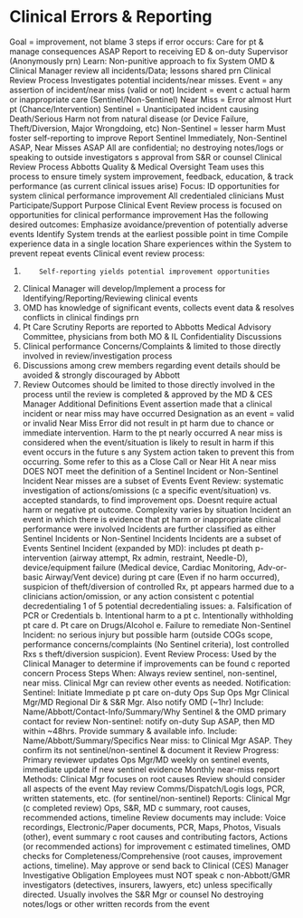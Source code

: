 # Clinical Errors & Reporting

Goal = improvement, not blame
3 steps if error occurs:
Care for pt & manage consequences ASAP
Report to receiving ED & on-duty Supervisor (Anonymously prn)
Learn: Non-punitive approach to fix System
OMD & Clinical Manager review all incidents/Data; lessons shared prn
Clinical Review Process
Investigates potential incidents/near misses.
Event = any assertion of incident/near miss (valid or not)
Incident = event c actual harm or inappropriate care (Sentinel/Non-Sentinel)
Near Miss = Error almost Hurt pt (Chance/Intervention)
Sentinel = Unanticipated incident causing Death/Serious Harm not from natural disease (or Device Failure, Theft/Diversion, Major Wrongdoing, etc)
Non-Sentinel = lesser harm
Must foster self-reporting to improve
Report Sentinel Immediately, Non-Sentinel ASAP, Near Misses ASAP
All are confidential; no destroying notes/logs or speaking to outside investigators s approval from S&R or counsel
Clinical Review Process
Abbotts Quality & Medical Oversight Team uses this process to ensure timely system improvement, feedback, education, & track performance (as current clinical issues arise)
Focus: ID opportunities for system clinical performance improvement
All credentialed clinicians Must Participate/Support
Purpose
Clinical Event Review process is focused on opportunities for clinical performance improvement
Has the following desired outcomes:
     Emphasize avoidance/prevention of potentially adverse events
     Identify System trends at the earliest possible point in time
     Compile experience data in a single location
     Share experiences within the System to prevent repeat events
Clinical event review process:
1.         Self-reporting yields potential improvement opportunities
2.	Clinical Manager will develop/Implement a process for
Identifying/Reporting/Reviewing clinical events
4.	OMD has knowledge of significant events, collects event
data & resolves conflicts in clinical findings prn
5.	Pt Care Scrutiny Reports are reported to Abbotts Medical
Advisory Committee, physicians from both MO & IL
Confidentiality Discussions
1.	Clinical performance Concerns/Complaints & limited to
those directly involved in review/investigation process
2.	Discussions among crew members regarding event details
should be avoided & strongly discouraged by Abbott
3.	Review Outcomes should be limited to those directly
involved in the process until the review is completed &
approved by the MD & CES Manager
Additional Definitions
Event  assertion made that a clinical incident or near miss may have occurred
Designation as an event =  valid or invalid
Near Miss  Error did not result in pt harm due to chance or immediate intervention.
Harm to the pt nearly occurred
A near miss is considered when the event/situation is likely to result in harm if this event occurs in the future s any System action taken to prevent this from occurring. Some refer to this as a Close Call or Near Hit
A near miss DOES NOT meet the definition of a Sentinel Incident or Non-Sentinel Incident
Near misses are a subset of Events
Event Review: systematic investigation of actions/omissions (c a specific event/situation) vs. accepted standards, to find improvement ops. Doesnt require actual harm or negative pt outcome. Complexity varies by situation
Incident  an event in which there is evidence that pt harm or inappropriate clinical performance were involved
Incidents are further classified as either Sentinel Incidents or Non-Sentinel Incidents
Incidents are a subset of Events
Sentinel Incident (expanded by MD): includes pt death p-intervention (airway attempt, Rx admin, restraint, Needle-D), device/equipment failure (Medical device, Cardiac Monitoring, Adv-or-basic Airway/Vent device) during pt care (Even if no harm occurred), suspicion of theft/diversion of controlled Rx, pt appears harmed due to a clinicians action/omission, or any action consistent c potential decredentialing
1 of 5 potential decredentialing issues:
a.	Falsification of PCR or Credentials
b.	Intentional harm to a pt
c.	Intentionally withholding pt care
d.	Pt care on Drugs/Alcohol
e.	Failure to remediate
Non-Sentinel Incident: no serious injury but possible harm (outside COGs scope, performance concerns/complaints (No Sentinel criteria), lost controlled Rxs s theft/diversion suspicion).
Event Review Process: Used by the Clinical Manager to determine if improvements can be found c reported concern
Process Steps
When: Always review sentinel, non-sentinel, near miss. Clinical Mgr can review other events as needed.
Notification:
Sentinel: Initiate Immediate p pt care  on-duty Ops Sup  Ops Mgr  Clinical Mgr/MD  Regional Dir & S&R Mgr. Also notify OMD (~1hr)
Include: Name/Abbott/Contact-Info/Summary/Why Sentinel & the OMD primary contact for review
Non-sentinel: notify on-duty Sup ASAP, then MD within ~48hrs. Provide summary & available info.
Include: Name/Abbott/Summary/Specifics
Near miss: to Clinical Mgr ASAP. They confirm its not sentinel/non-sentinel & document it
Review Progress:
Primary reviewer updates Ops Mgr/MD weekly on sentinel events, immediate update if new sentinel evidence
Monthly near-miss report
Methods:
Clinical Mgr focuses on root causes
Review should consider all aspects of the event
May review Comms/Dispatch/Logis logs, PCR, written statements, etc. (for sentinel/non-sentinel)
Reports:
Clinical Mgr (c completed review)  Ops, S&R, MD c summary, root causes, recommended actions, timeline
Review documents may include: Voice recordings, Electronic/Paper documents, PCR, Maps, Photos, Visuals (other), event summary c root causes and contributing factors, Actions (or recommended actions) for improvement c estimated timelines,
OMD checks for Completeness/Comprehensive (root causes, improvement actions, timeline). May approve or send back to Clinical (CES) Manager
Investigative Obligation
Employees must NOT speak c non-Abbott/GMR investigators (detectives, insurers, lawyers, etc) unless specifically directed. Usually involves the S&R Mgr or counsel
No destroying notes/logs or other written records from the event
